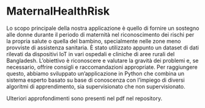 # MaternalHealthRisk

Lo scopo principale della nostra applicazione è quello di fornire 
un sostegno alle donne durante il periodo di maternità nel 
riconoscimento dei rischi per la propria salute o quella del 
bambino, specialmente nelle zone meno provviste di assistenza 
sanitaria. È stato utilizzato appunto un dataset di dati rilevati da 
dispositivi IoT in vari ospedali e cliniche di aree rurali del 
Bangladesh. L’obiettivo è riconoscere e valutare la gravità dei 
problemi e, se necessario, offrire consigli e raccomandazioni 
appropriate. Per raggiungere questo, abbiamo sviluppato 
un’applicazione in Python che combina un sistema esperto basato 
su base di conoscenza con l’impiego di diversi algoritmi di 
apprendimento, sia supervisionato che non supervisionato.

Ulteriori approfondimenti sono presenti nel pdf nel repository.
